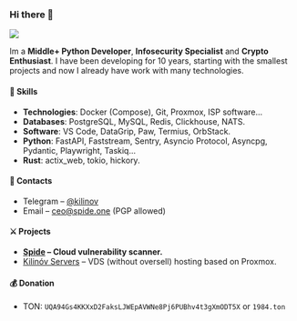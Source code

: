 ### Hi there 👋
![](https://komarev.com/ghpvc/?username=securityhigh&color=green)

Im a **Middle+ Python Developer**, **Infosecurity Specialist** and **Crypto Enthusiast**.
I have been developing for 10 years, starting with the smallest projects and now I already have work with many technologies.

#### :pill: Skills
- **Technologies**: Docker (Compose), Git, Proxmox, ISP software...
- **Databases**: PostgreSQL, MySQL, Redis, Clickhouse, NATS.
- **Software**: VS Code, DataGrip, Paw, Termius, OrbStack.
- **Python**: FastAPI, Faststream, Sentry, Asyncio Protocol, Asyncpg, Pydantic, Playwright, Taskiq...
- **Rust**: actix_web, tokio, hickory.

#### :link: Contacts

- Telegram – [@kilinov](https://t.me/kilinov)
- Email – [ceo@spide.one](mailto:ceo@spide.one) (PGP allowed)

#### ⚔️ Projects

- **[Spide](https://t.me/spide) – Cloud vulnerability scanner.**
- [Kilinóv Servers](https://t.me/kservers_bot?start=utm_github) – VDS (without oversell) hosting based on Proxmox.

#### :moneybag: Donation

- TON: `UQA94Gs4KKXxD2FaksLJWEpAVWNe8Pj6PUBhv4t3gXmODT5X` or `1984.ton`

